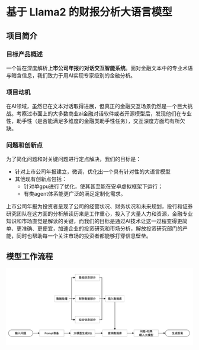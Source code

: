 # 基于 Llama2 的财报分析大语言模型
## 项目简介
### 目标产品概述
一个旨在深度解析**上市公司年报**的**对话交互智能系统**。面对金融文本中的专业术语与暗含信息，我们致力于用AI实现专家级别的金融分析。


### 项目动机
在AI领域，虽然已在文本对话取得进展，但真正的金融交互场景仍然是一个巨大挑战。考察过市面上的大多数商业ai金融对话软件或者开源模型后，发现他们在专业性，助手性（是否能满足多维度的金融类助手性任务），交互深度方面均有所欠缺。


### 问题和创新点
为了简化问题和对关键问题进行定点解决，我们的目标是：

- 针对上市公司年报建立，微调，优化出一个具有针对性的大语言模型
- 其他现有创新点包括：
    - 针对单gpu进行了优化，使其甚至能在安卓虚拟框架下运行；
    - 有类agent体系能更广泛的满足定制化需求。



上市公司年报为投资者呈现了公司的经营状况、财务状况和未来规划，投行和证券研究团队在这方面的分析解读历来是工作重心，投入了大量人力和资源，金融专业知识和市场直觉是解读的关键，而我们的目标是通过AI技术让这一过程变得更简单、更准确、更便宜，加速企业的投资研究和市场分析，解放投资研究部门的产能，同时也帮助每一个关注市场的投资者都能够打穿信息壁垒。

## 模型工作流程
![模型工作流程](./assets/模型工作流程.png)

